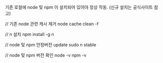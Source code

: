 기존 로컬에 node 및 npm 이 설치되어 있어야 정상 작동. (신규 설치는 공식사이트 참고)

// 기존 node 관련 캐시 제거
node cache clean -f

// n 설치
npm install -g n

// node 및 npm 안정버전 update
sudo n stable

// node 및 npm 버전 확인
node -v
npm -v
